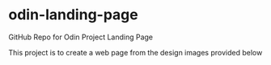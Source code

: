 # odin-landing-page
GitHub Repo for Odin Project Landing Page

This project is to create a web page from the design images provided below
